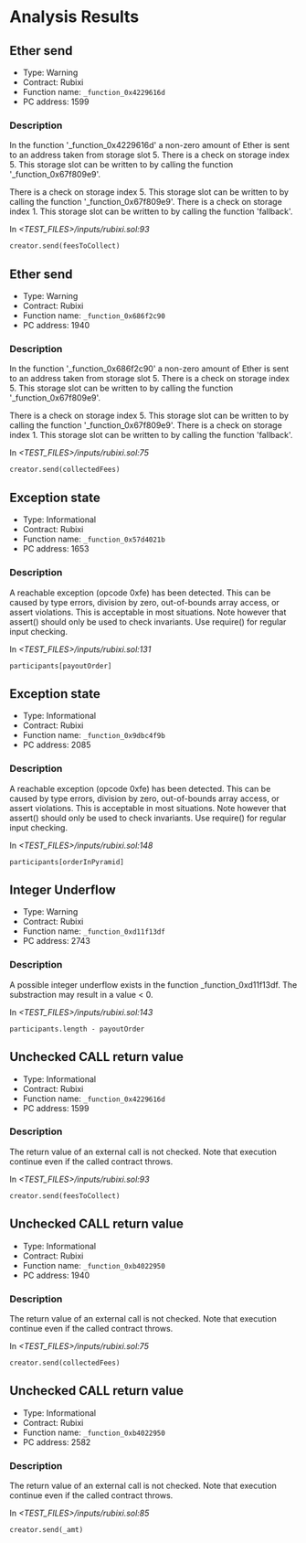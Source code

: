 # Analysis Results
## Ether send
- Type: Warning
- Contract: Rubixi
- Function name: `_function_0x4229616d`
- PC address: 1599

### Description
In the function '_function_0x4229616d' a non-zero amount of Ether is sent to an address taken from storage slot 5.
There is a check on storage index 5. This storage slot can be written to by calling the function '_function_0x67f809e9'.

There is a check on storage index 5. This storage slot can be written to by calling the function '_function_0x67f809e9'.
There is a check on storage index 1. This storage slot can be written to by calling the function 'fallback'.

In *<TEST_FILES>/inputs/rubixi.sol:93*

```
creator.send(feesToCollect)
```
## Ether send
- Type: Warning
- Contract: Rubixi
- Function name: `_function_0x686f2c90`
- PC address: 1940

### Description
In the function '_function_0x686f2c90' a non-zero amount of Ether is sent to an address taken from storage slot 5.
There is a check on storage index 5. This storage slot can be written to by calling the function '_function_0x67f809e9'.

There is a check on storage index 5. This storage slot can be written to by calling the function '_function_0x67f809e9'.
There is a check on storage index 1. This storage slot can be written to by calling the function 'fallback'.

In *<TEST_FILES>/inputs/rubixi.sol:75*

```
creator.send(collectedFees)
```
## Exception state
- Type: Informational
- Contract: Rubixi
- Function name: `_function_0x57d4021b`
- PC address: 1653

### Description
A reachable exception (opcode 0xfe) has been detected. This can be caused by type errors, division by zero, out-of-bounds array access, or assert violations. This is acceptable in most situations. Note however that assert() should only be used to check invariants. Use require() for regular input checking. 

In *<TEST_FILES>/inputs/rubixi.sol:131*

```
participants[payoutOrder]
```
## Exception state
- Type: Informational
- Contract: Rubixi
- Function name: `_function_0x9dbc4f9b`
- PC address: 2085

### Description
A reachable exception (opcode 0xfe) has been detected. This can be caused by type errors, division by zero, out-of-bounds array access, or assert violations. This is acceptable in most situations. Note however that assert() should only be used to check invariants. Use require() for regular input checking. 

In *<TEST_FILES>/inputs/rubixi.sol:148*

```
participants[orderInPyramid]
```
## Integer Underflow
- Type: Warning
- Contract: Rubixi
- Function name: `_function_0xd11f13df`
- PC address: 2743

### Description
A possible integer underflow exists in the function _function_0xd11f13df.
The substraction may result in a value < 0.

In *<TEST_FILES>/inputs/rubixi.sol:143*

```
participants.length - payoutOrder
```
## Unchecked CALL return value
- Type: Informational
- Contract: Rubixi
- Function name: `_function_0x4229616d`
- PC address: 1599

### Description
The return value of an external call is not checked. Note that execution continue even if the called contract throws.

In *<TEST_FILES>/inputs/rubixi.sol:93*

```
creator.send(feesToCollect)
```
## Unchecked CALL return value
- Type: Informational
- Contract: Rubixi
- Function name: `_function_0xb4022950`
- PC address: 1940

### Description
The return value of an external call is not checked. Note that execution continue even if the called contract throws.

In *<TEST_FILES>/inputs/rubixi.sol:75*

```
creator.send(collectedFees)
```
## Unchecked CALL return value
- Type: Informational
- Contract: Rubixi
- Function name: `_function_0xb4022950`
- PC address: 2582

### Description
The return value of an external call is not checked. Note that execution continue even if the called contract throws.

In *<TEST_FILES>/inputs/rubixi.sol:85*

```
creator.send(_amt)
```
